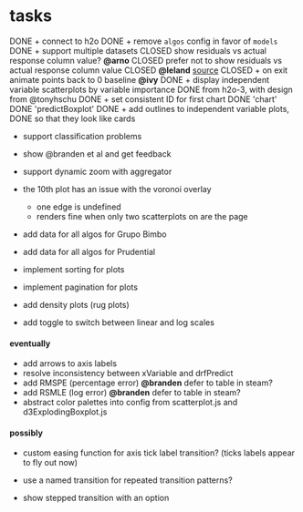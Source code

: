 # tasks
DONE + connect to h2o
DONE + remove `algos` config in favor of `models`
DONE + support multiple datasets
CLOSED show residuals vs actual response column value? **@arno**
CLOSED prefer not to show residuals vs actual response column value 
CLOSED  **@leland** [source](http://stats.stackexchange.com/questions/155587/residual-plots-why-plot-versus-fitted-values-not-observed-y-values)
CLOSED + on exit animate points back to 0 baseline **@ivy**
DONE + display independent variable scatterplots by variable importance
DONE from h2o-3, with design from @tonyhschu
DONE + set consistent ID for first chart 
DONE   'chart'
DONE   'predictBoxplot'
DONE + add outlines to independent variable plots, 
DONE   so that they look like cards


+ support classification problems
+ show @branden et al and get feedback
+ support dynamic zoom with aggregator


+ the 10th plot has an issue with the voronoi overlay
  - one edge is undefined
  - renders fine when only two scatterplots on are the page

+ add data for all algos for Grupo Bimbo
+ add data for all algos for Prudential

+ implement sorting for plots
+ implement pagination for plots
+ add density plots (rug plots)
+ add toggle to switch between linear and log scales











 
#### eventually
+ add arrows to axis labels
+ resolve inconsistency between xVariable and drfPredict
+ add RMSPE (percentage error) **@branden** defer to table in steam?
+ add RSMLE (log error) **@branden** defer to table in steam?
+ abstract color palettes into config from scatterplot.js
  and d3ExplodingBoxplot.js



#### possibly
+ custom easing function for axis tick label transition?
  (ticks labels appear to fly out now)
+ use a named transition for repeated transition patterns?

+ show stepped transition with an option
